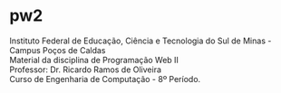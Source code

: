 # pw2

Instituto Federal de Educação, Ciência e Tecnologia do Sul de Minas - Campus Poços de Caldas <br/>
Material da disciplina de Programação Web II <br/>
Professor: Dr. Ricardo Ramos de Oliveira <br/>
Curso de Engenharia de Computação - 8º Período.
